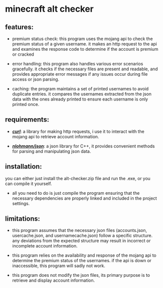 # minecraft alt checker

## features:
  * premium status check: this program uses the mojang api to check the premium status of a given username. it makes an http request to the api and examines the response code to determine if the account is premium or cracked

  * error handling: this program also handles various error scenarios gracefully. it checks if the necessary files are present and readable, and provides appropriate error messages if any issues occur during file access or json parsing.

  * caching: the program maintains a set of printed usernames to avoid duplicate entries. it compares the usernames extracted from the json data with the ones already printed to ensure each username is only printed once.

## requirements:

  * ***[curl](https://github.com/curl/curl)***: a library for making http requests, i use it to interact with the mojang api to retrieve account information.

  * ***[nlohmann/json](https://github.com/nlohmann/json)***: a json library for C++, it provides convenient methods for parsing and manipulating json data.

## installation: 

you can either just install the alt-checker.zip file and run the .exe, or you can compile it yourself. 

  * all you need to do is just compile the program ensuring that the necessary dependencies are properly linked and included in the project settings.

## limitations:

  * this program assumes that the necessary json files (accounts.json, usercache.json, and usernamecache.json) follow a specific structure. any deviations from the expected structure may result in incorrect or incomplete account information.

  * this program relies on the availability and response of the mojang api to determine the premium status of the usernames. if the api is down or inaccessible, this program will sadly not work.

  * this program does not modify the json files, its primary purpose is to retrieve and display account information.
